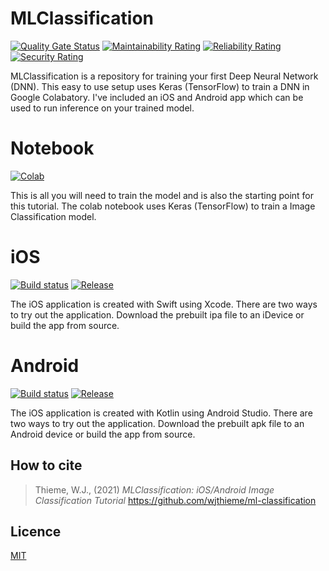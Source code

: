 # MLClassification
[![Quality Gate Status](https://sonarcloud.io/api/project_badges/measure?project=wjthieme_ml-classification&metric=alert_status)](https://sonarcloud.io/dashboard?id=wjthieme_ml-classification)
[![Maintainability Rating](https://sonarcloud.io/api/project_badges/measure?project=wjthieme_ml-classification&metric=sqale_rating)](https://sonarcloud.io/dashboard?id=wjthieme_ml-classification)
[![Reliability Rating](https://sonarcloud.io/api/project_badges/measure?project=wjthieme_ml-classification&metric=reliability_rating)](https://sonarcloud.io/dashboard?id=wjthieme_ml-classification)
[![Security Rating](https://sonarcloud.io/api/project_badges/measure?project=wjthieme_ml-classification&metric=security_rating)](https://sonarcloud.io/dashboard?id=wjthieme_ml-classification)

MLClassification is a repository for training your first Deep Neural Network (DNN). This easy to use setup uses Keras (TensorFlow) to train a DNN in Google Colabatory. I've included an iOS and Android app which can be used to run inference on your trained model.

# Notebook
[![Colab](https://img.shields.io/badge/release-colab-blue)](https://colab.research.google.com/github/wjthieme/ml-classification/blob/main/Notebook.ipynb)

This is all you will need to train the model and is also the starting point for this tutorial. The colab notebook uses Keras (TensorFlow) to train a Image Classification model.

# iOS
[![Build status](https://build.appcenter.ms/v0.1/apps/0637c714-cec7-48bb-8478-95b17cd97aa3/branches/main/badge?style=flat)](https://appcenter.ms/users/will.thieme/apps/mlclassification-ios/build/branches)
[![Release](https://img.shields.io/badge/dynamic/json?color=blue&label=release&prefix=v&query=%24%5B%27short_version%27%5D&url=https%3A%2F%2Fapi.appcenter.ms%2Fv0.1%2Fpublic%2Fsdk%2Fapps%2Fd6e99039-e8ed-4558-9a9c-f18d5f1f2fe1%2Fdistribution_groups%2Fd4019b66-8c22-4002-903b-675d88878616%2Freleases%2Flatest)](https://install.appcenter.ms/users/will.thieme/apps/mlclassification-android/distribution_groups/public)

The iOS application is created with Swift using Xcode. There are two ways to try out the application. Download the prebuilt ipa file to an iDevice or build the app from source.

# Android
[![Build status](https://build.appcenter.ms/v0.1/apps/5d1f7553-d974-429c-afc3-68c1b352e4c4/branches/main/badge?style=flat)](https://appcenter.ms/users/will.thieme/apps/mlclassification-android/build/branches)
[![Release](https://img.shields.io/badge/dynamic/json?color=blue&label=release&prefix=v&query=%24%5B%27short_version%27%5D&url=https%3A%2F%2Fapi.appcenter.ms%2Fv0.1%2Fpublic%2Fsdk%2Fapps%2Fc910f076-abd7-45b6-bfb6-86b4f0cbdd65%2Fdistribution_groups%2F81d2acdd-b766-4243-bb84-f9d342536394%2Freleases%2Flatest)](https://install.appcenter.ms/users/will.thieme/apps/mlclassification-android/distribution_groups/public)

The iOS application is created with Kotlin using Android Studio. There are two ways to try out the application. Download the prebuilt apk file to an Android device or build the app from source.

## How to cite
> Thieme, W.J., (2021) *MLClassification: iOS/Android Image Classification Tutorial* https://github.com/wjthieme/ml-classification

## Licence

[MIT](https://github.com/wjthieme/csna/blob/main/LICENSE)

